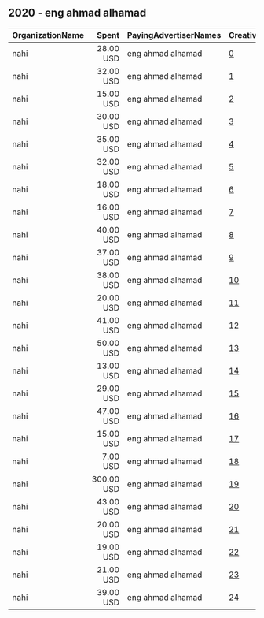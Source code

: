 ## 2020 - eng ahmad alhamad 
|OrganizationName|Spent|PayingAdvertiserNames|CreativeUrls|Impressions|Genders|AgeBrackets|CountryCodes|BillingAddresses|CandidateBallotInformation|
|:---|---:|:---|:---|---:|:---|:---|:---|:---|:---|
|nahi|28.00 USD|eng ahmad alhamad|[0](https://www.snap.com/political-ads/asset/4819eef7c32e1fe81064c7d8381d2a6295a1611b12a8d2d209be51af159d5bf5?mediaType=mp4)|20,379||20+|kuwait|"street 118,fahad alahmad,00965,KW"||
|nahi|32.00 USD|eng ahmad alhamad|[1](https://www.snap.com/political-ads/asset/4819eef7c32e1fe81064c7d8381d2a6295a1611b12a8d2d209be51af159d5bf5?mediaType=mp4)|26,767||20+|kuwait|"street 118,fahad alahmad,00965,KW"||
|nahi|15.00 USD|eng ahmad alhamad|[2](https://www.snap.com/political-ads/asset/4819eef7c32e1fe81064c7d8381d2a6295a1611b12a8d2d209be51af159d5bf5?mediaType=mp4)|13,163|||kuwait|"street 118,fahad alahmad,00965,KW"||
|nahi|30.00 USD|eng ahmad alhamad|[3](https://www.snap.com/political-ads/asset/4819eef7c32e1fe81064c7d8381d2a6295a1611b12a8d2d209be51af159d5bf5?mediaType=mp4)|24,694||20+|kuwait|"street 118,fahad alahmad,00965,KW"||
|nahi|35.00 USD|eng ahmad alhamad|[4](https://www.snap.com/political-ads/asset/4819eef7c32e1fe81064c7d8381d2a6295a1611b12a8d2d209be51af159d5bf5?mediaType=mp4)|35,203|||kuwait|"street 118,fahad alahmad,00965,KW"||
|nahi|32.00 USD|eng ahmad alhamad|[5](https://www.snap.com/political-ads/asset/4819eef7c32e1fe81064c7d8381d2a6295a1611b12a8d2d209be51af159d5bf5?mediaType=mp4)|28,911||20+|kuwait|"street 118,fahad alahmad,00965,KW"||
|nahi|18.00 USD|eng ahmad alhamad|[6](https://www.snap.com/political-ads/asset/4819eef7c32e1fe81064c7d8381d2a6295a1611b12a8d2d209be51af159d5bf5?mediaType=mp4)|16,413|||kuwait|"street 118,fahad alahmad,00965,KW"||
|nahi|16.00 USD|eng ahmad alhamad|[7](https://www.snap.com/political-ads/asset/4819eef7c32e1fe81064c7d8381d2a6295a1611b12a8d2d209be51af159d5bf5?mediaType=mp4)|16,455|||kuwait|"street 118,fahad alahmad,00965,KW"||
|nahi|40.00 USD|eng ahmad alhamad|[8](https://www.snap.com/political-ads/asset/4819eef7c32e1fe81064c7d8381d2a6295a1611b12a8d2d209be51af159d5bf5?mediaType=mp4)|31,110||20+|kuwait|"street 118,fahad alahmad,00965,KW"||
|nahi|37.00 USD|eng ahmad alhamad|[9](https://www.snap.com/political-ads/asset/4819eef7c32e1fe81064c7d8381d2a6295a1611b12a8d2d209be51af159d5bf5?mediaType=mp4)|38,209||20+|kuwait|"street 118,fahad alahmad,00965,KW"||
|nahi|38.00 USD|eng ahmad alhamad|[10](https://www.snap.com/political-ads/asset/4819eef7c32e1fe81064c7d8381d2a6295a1611b12a8d2d209be51af159d5bf5?mediaType=mp4)|32,543||20+|kuwait|"street 118,fahad alahmad,00965,KW"||
|nahi|20.00 USD|eng ahmad alhamad|[11](https://www.snap.com/political-ads/asset/4819eef7c32e1fe81064c7d8381d2a6295a1611b12a8d2d209be51af159d5bf5?mediaType=mp4)|19,454|||kuwait|"street 118,fahad alahmad,00965,KW"||
|nahi|41.00 USD|eng ahmad alhamad|[12](https://www.snap.com/political-ads/asset/4819eef7c32e1fe81064c7d8381d2a6295a1611b12a8d2d209be51af159d5bf5?mediaType=mp4)|38,680|||kuwait|"street 118,fahad alahmad,00965,KW"||
|nahi|50.00 USD|eng ahmad alhamad|[13](https://www.snap.com/political-ads/asset/4819eef7c32e1fe81064c7d8381d2a6295a1611b12a8d2d209be51af159d5bf5?mediaType=mp4)|40,418||20+|kuwait|"street 118,fahad alahmad,00965,KW"||
|nahi|13.00 USD|eng ahmad alhamad|[14](https://www.snap.com/political-ads/asset/4819eef7c32e1fe81064c7d8381d2a6295a1611b12a8d2d209be51af159d5bf5?mediaType=mp4)|13,834|||kuwait|"street 118,fahad alahmad,00965,KW"||
|nahi|29.00 USD|eng ahmad alhamad|[15](https://www.snap.com/political-ads/asset/4819eef7c32e1fe81064c7d8381d2a6295a1611b12a8d2d209be51af159d5bf5?mediaType=mp4)|27,455|||kuwait|"street 118,fahad alahmad,00965,KW"||
|nahi|47.00 USD|eng ahmad alhamad|[16](https://www.snap.com/political-ads/asset/4819eef7c32e1fe81064c7d8381d2a6295a1611b12a8d2d209be51af159d5bf5?mediaType=mp4)|39,776||20+|kuwait|"street 118,fahad alahmad,00965,KW"||
|nahi|15.00 USD|eng ahmad alhamad|[17](https://www.snap.com/political-ads/asset/4819eef7c32e1fe81064c7d8381d2a6295a1611b12a8d2d209be51af159d5bf5?mediaType=mp4)|14,308|||kuwait|"street 118,fahad alahmad,00965,KW"||
|nahi|7.00 USD|eng ahmad alhamad|[18](https://www.snap.com/political-ads/asset/4819eef7c32e1fe81064c7d8381d2a6295a1611b12a8d2d209be51af159d5bf5?mediaType=mp4)|6,466|||kuwait|"street 118,fahad alahmad,00965,KW"||
|nahi|300.00 USD|eng ahmad alhamad|[19](https://www.snap.com/political-ads/asset/b2eed48b22fea63e2f30d162506d075d89fa1f583d63c7a6327466dcee2a8ae5?mediaType=mp4)|265,928|||kuwait|"street 118,fahad alahmad,00965,KW"||
|nahi|43.00 USD|eng ahmad alhamad|[20](https://www.snap.com/political-ads/asset/4819eef7c32e1fe81064c7d8381d2a6295a1611b12a8d2d209be51af159d5bf5?mediaType=mp4)|35,594||20+|kuwait|"street 118,fahad alahmad,00965,KW"||
|nahi|20.00 USD|eng ahmad alhamad|[21](https://www.snap.com/political-ads/asset/4819eef7c32e1fe81064c7d8381d2a6295a1611b12a8d2d209be51af159d5bf5?mediaType=mp4)|15,841||20+|kuwait|"street 118,fahad alahmad,00965,KW"||
|nahi|19.00 USD|eng ahmad alhamad|[22](https://www.snap.com/political-ads/asset/4819eef7c32e1fe81064c7d8381d2a6295a1611b12a8d2d209be51af159d5bf5?mediaType=mp4)|15,175||20+|kuwait|"street 118,fahad alahmad,00965,KW"||
|nahi|21.00 USD|eng ahmad alhamad|[23](https://www.snap.com/political-ads/asset/4819eef7c32e1fe81064c7d8381d2a6295a1611b12a8d2d209be51af159d5bf5?mediaType=mp4)|21,049|||kuwait|"street 118,fahad alahmad,00965,KW"||
|nahi|39.00 USD|eng ahmad alhamad|[24](https://www.snap.com/political-ads/asset/4819eef7c32e1fe81064c7d8381d2a6295a1611b12a8d2d209be51af159d5bf5?mediaType=mp4)|37,304|||kuwait|"street 118,fahad alahmad,00965,KW"||
